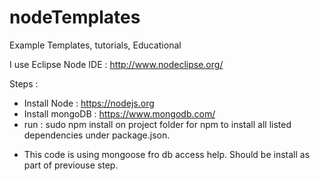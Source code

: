 # nodeTemplates
Example Templates, tutorials, Educational


I use Eclipse Node IDE : http://www.nodeclipse.org/ 

Steps : 
  - Install Node : https://nodejs.org
  - Install mongoDB : https://www.mongodb.com/
  - run : sudo npm install on project folder for npm to install all listed dependencies under package.json. 
  * This code is using mongoose fro db access help. Should be install as part of previouse step.
